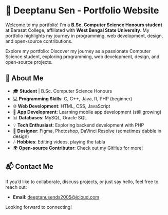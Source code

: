 # 🌟 Deeptanu Sen - Portfolio Website

Welcome to my portfolio! I'm a **B.Sc. Computer Science Honours student** at Barasat College, affiliated with **West Bengal State University**. My portfolio highlights my journey in programming, web development, design, and open-source contributions.

Explore my portfolio: Discover my journey as a passionate Computer Science student, exploring programming, web development, design, and open-source projects.

## 🚀 About Me

- 🎓 **Student** | B.Sc. Computer Science Honours
- 💻 **Programming Skills**: C, C++, Java, R, PHP (beginner)
- 🌐 **Web Development**: HTML, CSS, JavaScript
- 📱 **App Development**: Learning mobile app development (still growing)
- 📊 **Databases**: MySQL, Oracle SQL
- 💡 **Tech Enthusiast**: Exploring backend development with PHP
- 🎨 **Designer**: Figma, Photoshop, DaVinci Resolve (sometimes dabble in design)
- 🎶 **Hobbies**: Editing videos, playing the tabla
- 🌍 **Open-source Contributor**: Check out my GitHub for more!

## 📬 Contact Me

If you’d like to collaborate, discuss projects, or just say hello, feel free to reach out:

- **Email**: [deeptanusends2005@icloud.com](mailto:deeptanusends2005@icloud.com)

Looking forward to connecting!
